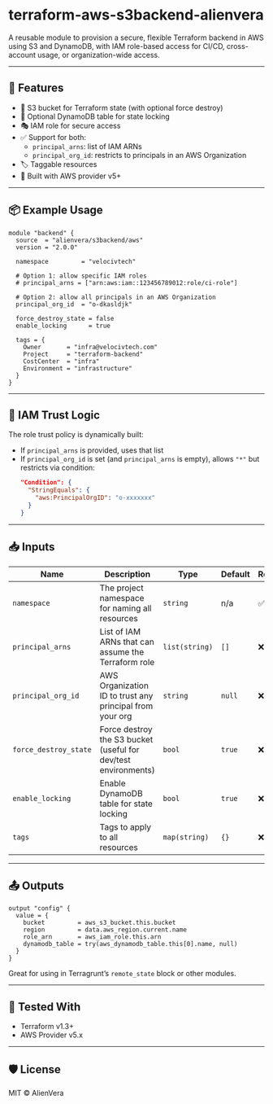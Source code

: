 
# terraform-aws-s3backend-alienvera

A reusable module to provision a secure, flexible Terraform backend in AWS using S3 and DynamoDB, with IAM role-based access for CI/CD, cross-account usage, or organization-wide access.

---

## 🚀 Features

- 💾 S3 bucket for Terraform state (with optional force destroy)
- 🔐 Optional DynamoDB table for state locking
- 🎭 IAM role for secure access 
- ✅ Support for both:
  - `principal_arns`: list of IAM ARNs
  - `principal_org_id`: restricts to principals in an AWS Organization
- 🏷️ Taggable resources
- 🧱 Built with AWS provider v5+

---

## 📦 Example Usage

```hcl
module "backend" {
  source  = "alienvera/s3backend/aws"
  version = "2.0.0"

  namespace         = "velocivtech"

  # Option 1: allow specific IAM roles
  # principal_arns = ["arn:aws:iam::123456789012:role/ci-role"]

  # Option 2: allow all principals in an AWS Organization
  principal_org_id  = "o-dkasldjk"

  force_destroy_state = false
  enable_locking      = true

  tags = {
    Owner       = "infra@velocivtech.com"
    Project     = "terraform-backend"
    CostCenter  = "infra"
    Environment = "infrastructure"
  }
}
```

---

## 🔐 IAM Trust Logic

The role trust policy is dynamically built:
- If `principal_arns` is provided, uses that list
- If `principal_org_id` is set (and `principal_arns` is empty), allows `"*"` but restricts via condition:
  ```json
  "Condition": {
    "StringEquals": {
      "aws:PrincipalOrgID": "o-xxxxxxx"
    }
  }
  ```

---

## 📥 Inputs

| Name                  | Description                                                                 | Type           | Default         | Required |
|-----------------------|-----------------------------------------------------------------------------|----------------|------------------|----------|
| `namespace`           | The project namespace for naming all resources                             | `string`       | n/a              | ✅ Yes   |
| `principal_arns`      | List of IAM ARNs that can assume the Terraform role                         | `list(string)` | `[]`             | ❌ No    |
| `principal_org_id`    | AWS Organization ID to trust any principal from your org                    | `string`       | `null`           | ❌ No    |
| `force_destroy_state` | Force destroy the S3 bucket (useful for dev/test environments)              | `bool`         | `true`           | ❌ No    |
| `enable_locking`      | Enable DynamoDB table for state locking                                     | `bool`         | `true`           | ❌ No    |
| `tags`                | Tags to apply to all resources                                              | `map(string)`  | `{}`             | ❌ No    |

---

## 📤 Outputs

```hcl
output "config" {
  value = {
    bucket         = aws_s3_bucket.this.bucket
    region         = data.aws_region.current.name
    role_arn       = aws_iam_role.this.arn
    dynamodb_table = try(aws_dynamodb_table.this[0].name, null)
  }
}
```

Great for using in Terragrunt’s `remote_state` block or other modules.

---

## 🧪 Tested With

- Terraform v1.3+
- AWS Provider v5.x

---

## 🛡️ License

MIT © AlienVera
